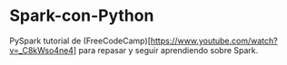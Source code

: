 # Spark-con-Python

PySpark tutorial de (FreeCodeCamp)[https://www.youtube.com/watch?v=_C8kWso4ne4] para repasar y seguir aprendiendo sobre Spark.
